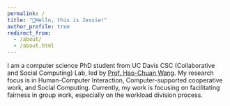 ```yaml
---
permalink: /
title: "👋Hello, this is Jessie!"
author_profile: true
redirect_from: 
  - /about/
  - /about.html
---
```


I am a computer science PhD student from UC Davis CSC (Collaborative and Social Computing) Lab, led by [Prof. Hao-Chuan Wang](https://www.haochuanwang.info/). My research focus is in Human-Computer Interaction, Computer-supported cooperative work, and Social Computing. Currently, my work is focusing on facilitating fairness in group work, especially on the workload division process.

